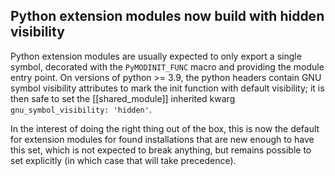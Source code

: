 ## Python extension modules now build with hidden visibility

Python extension modules are usually expected to only export a single symbol,
decorated with the `PyMODINIT_FUNC` macro and providing the module entry point.
On versions of python >= 3.9, the python headers contain GNU symbol visibility
attributes to mark the init function with default visibility; it is then safe
to set the [[shared_module]] inherited kwarg `gnu_symbol_visibility: 'hidden'`.

In the interest of doing the right thing out of the box, this is now the
default for extension modules for found installations that are new enough to
have this set, which is not expected to break anything, but remains possible to
set explicitly (in which case that will take precedence).
